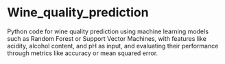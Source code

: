 # Wine_quality_prediction
Python code for wine quality prediction using machine learning models such as Random Forest or Support Vector Machines, with features like acidity, alcohol content, and pH as input, and evaluating their performance through metrics like accuracy or mean squared error.
